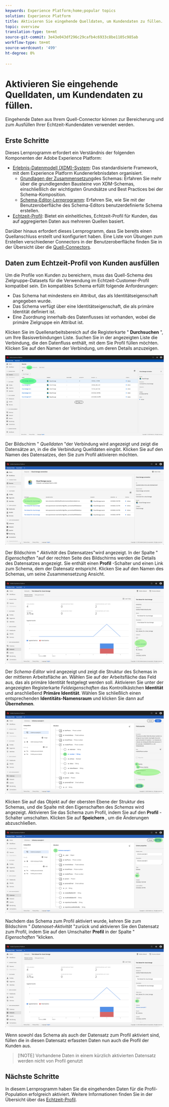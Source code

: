 ```yaml
---
keywords: Experience Platform;home;popular topics
solution: Experience Platform
title: Aktivieren Sie eingehende Quelldaten, um Kundendaten zu füllen.
topic: overview
translation-type: tm+mt
source-git-commit: 3e43e043df296c29cafb4c6933c8be1105c985ab
workflow-type: tm+mt
source-wordcount: '499'
ht-degree: 0%

---
```



# Aktivieren Sie eingehende Quelldaten, um Kundendaten zu füllen.

Eingehende Daten aus Ihrem Quell-Connector können zur Bereicherung und zum Ausfüllen Ihrer Echtzeit-Kundendaten verwendet werden.

## Erste Schritte

Dieses Lernprogramm erfordert ein Verständnis der folgenden Komponenten der Adobe Experience Platform:

- [Erlebnis-Datenmodell (XDM)-System](../../../xdm/home.md): Das standardisierte Framework, mit dem Experience Platform Kundenerlebnisdaten organisiert.
   - [Grundlagen der Zusammensetzung](../../../xdm/schema/composition.md)des Schemas: Erfahren Sie mehr über die grundlegenden Bausteine von XDM-Schemas, einschließlich der wichtigsten Grundsätze und Best Practices bei der Schema-Komposition.
   - [Schema-Editor-Lernprogramm](../../../xdm/tutorials/create-schema-ui.md): Erfahren Sie, wie Sie mit der Benutzeroberfläche des Schema-Editors benutzerdefinierte Schema erstellen.
- [Echtzeit-Profil](../../../profile/home.md): Bietet ein einheitliches, Echtzeit-Profil für Kunden, das auf aggregierten Daten aus mehreren Quellen basiert.

Darüber hinaus erfordert dieses Lernprogramm, dass Sie bereits einen Quellanschluss erstellt und konfiguriert haben.  Eine Liste von Übungen zum Erstellen verschiedener Connectors in der Benutzeroberfläche finden Sie in der Übersicht über die [Quell-Connectors](../../home.md).

## Daten zum Echtzeit-Profil von Kunden ausfüllen

Um die Profile von Kunden zu bereichern, muss das Quell-Schema des Zielgruppe-Datasets für die Verwendung im Echtzeit-Customer-Profil kompatibel sein. Ein kompatibles Schema erfüllt folgende Anforderungen:

- Das Schema hat mindestens ein Attribut, das als Identitätseigenschaft angegeben wurde.
- Das Schema verfügt über eine Identitätseigenschaft, die als primäre Identität definiert ist.
- Eine Zuordnung innerhalb des Datenflusses ist vorhanden, wobei die primäre Zielgruppe ein Attribut ist.

Klicken Sie im Quellenarbeitsbereich auf die Registerkarte &quot; **Durchsuchen** &quot;, um Ihre Basisverbindungen Liste. Suchen Sie in der angezeigten Liste die Verbindung, die den Datenfluss enthält, mit dem Sie Profil füllen möchten. Klicken Sie auf den Namen der Verbindung, um deren Details anzuzeigen.

![](../../images/tutorials/dataflow/cloud-storage/batch/browse.png)

Der Bildschirm &quot; *Quelldaten* &quot;der Verbindung wird angezeigt und zeigt die Datensätze an, in die die Verbindung Quelldaten eingibt. Klicken Sie auf den Namen des Datensatzes, den Sie zum Profil aktivieren möchten.

![](../../images/tutorials/dataflow/cloud-storage/batch/dataset-dataflow.png)

Der Bildschirm &quot; *Aktivität* des Datensatzes&quot;wird angezeigt. In der Spalte &quot; *Eigenschaften* &quot;auf der rechten Seite des Bildschirms werden die Details des Datensatzes angezeigt. Sie enthält einen **Profil** -Schalter und einen Link zum Schema, dem der Datensatz entspricht. Klicken Sie auf den Namen des Schemas, um seine Zusammensetzung Ansicht.

![](../../images/tutorials/dataflow/cloud-storage/batch/select-dataset-schema.png)

Der *Schema-Editor* wird angezeigt und zeigt die Struktur des Schemas in der mittleren Arbeitsfläche an. Wählen Sie auf der Arbeitsfläche das Feld aus, das als primäre Identität festgelegt werden soll. Aktivieren Sie unter der angezeigten Registerkarte *Feldeigenschaften* das Kontrollkästchen **Identität** und anschließend **Primäre Identität**. Wählen Sie schließlich einen entsprechenden **Identitäts-Namensraum** und klicken Sie dann auf **Übernehmen**.

![](../../images/tutorials/dataflow/cloud-storage/batch/set-schema-identity.png)

Klicken Sie auf das Objekt auf der obersten Ebene der Struktur des Schemas, und die Spalte mit den Eigenschaften des *Schemas* wird angezeigt. Aktivieren Sie das Schema zum Profil, indem Sie auf den **Profil** -Schalter umschalten. Klicken Sie auf **Speichern** , um die Änderungen abzuschließen.

![](../../images/tutorials/dataflow/cloud-storage/batch/enable-profile.png)

Nachdem das Schema zum Profil aktiviert wurde, kehren Sie zum Bildschirm &quot; *Datenaset-Aktivität* &quot;zurück und aktivieren Sie den Datensatz zum Profil, indem Sie auf den Umschalter **Profil** in der Spalte &quot; *Eigenschaften* &quot;klicken.

![](../../images/tutorials/dataflow/cloud-storage/batch/enable-dataset-profile.png)

Wenn sowohl das Schema als auch der Datensatz zum Profil aktiviert sind, füllen die in diesen Datensatz erfassten Daten nun auch die Profil der Kunden aus.

>[!NOTE] Vorhandene Daten in einem kürzlich aktivierten Datensatz werden nicht von Profil genutzt

## Nächste Schritte

In diesem Lernprogramm haben Sie die eingehenden Daten für die Profil-Population erfolgreich aktiviert. Weitere Informationen finden Sie in der Übersicht über das [Echtzeit-Profil](../../../profile/home.md).